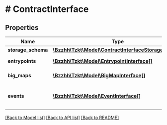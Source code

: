 # # ContractInterface

## Properties

Name | Type | Description | Notes
------------ | ------------- | ------------- | -------------
**storage_schema** | [**\Bzzhh\Tzkt\Model\ContractInterfaceStorageSchema**](ContractInterfaceStorageSchema.md) |  | [optional]
**entrypoints** | [**\Bzzhh\Tzkt\Model\EntrypointInterface[]**](EntrypointInterface.md) | List of terminal entrypoints | [optional]
**big_maps** | [**\Bzzhh\Tzkt\Model\BigMapInterface[]**](BigMapInterface.md) | List of currently available Big_maps | [optional]
**events** | [**\Bzzhh\Tzkt\Model\EventInterface[]**](EventInterface.md) | List of events extractable from the code (\&quot;static\&quot;) | [optional]

[[Back to Model list]](../../README.md#models) [[Back to API list]](../../README.md#endpoints) [[Back to README]](../../README.md)
